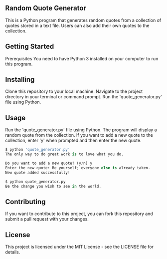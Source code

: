 ## Random Quote Generator
This is a Python program that generates random quotes from a collection of quotes stored in a text file. Users can also add their own quotes to the collection.

## Getting Started
Prerequisites
You need to have Python 3 installed on your computer to run this program.

## Installing
Clone this repository to your local machine.
Navigate to the project directory in your terminal or command prompt.
Run the 'quote_generator.py' file using Python.

## Usage
Run the 'quote_generator.py' file using Python.
The program will display a random quote from the collection.
If you want to add a new quote to the collection, enter 'y' when prompted and then enter the new quote.

```python
$ python 'quote_generator.py'
The only way to do great work is to love what you do.

Do you want to add a new quote? (y/n) y
Enter the new quote: Be yourself; everyone else is already taken.
New quote added successfully!

$ python quote_generator.py
Be the change you wish to see in the world.
```

## Contributing
If you want to contribute to this project, you can fork this repository and submit a pull request with your changes.

## License
This project is licensed under the MIT License - see the LICENSE file for details.
